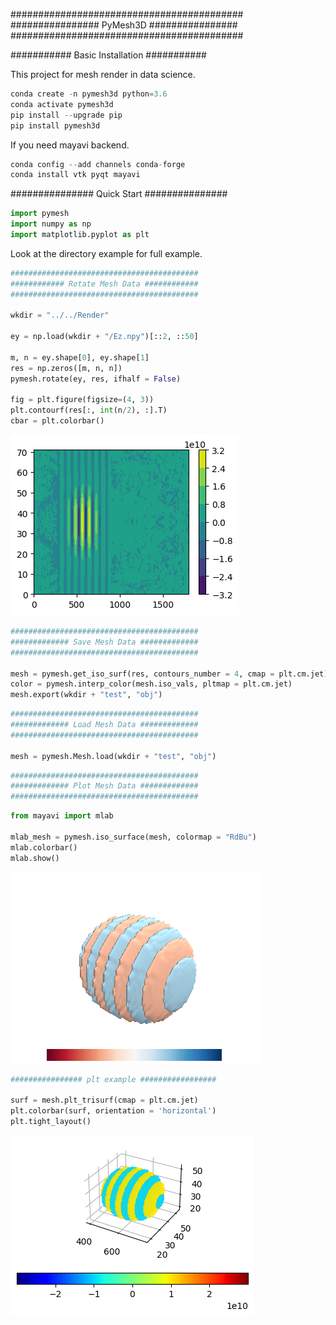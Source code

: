 ##########################################
################ PyMesh3D ################
##########################################

########### Basic Installation ###########

This project for mesh render in data science.

```python
conda create -n pymesh3d python=3.6
conda activate pymesh3d
pip install --upgrade pip
pip install pymesh3d
```

If you need mayavi backend.

```python
conda config --add channels conda-forge
conda install vtk pyqt mayavi
```

############### Quick Start ###############

```python
import pymesh
import numpy as np
import matplotlib.pyplot as plt
```

Look at the directory example for full example.

```python
##########################################
############ Rotate Mesh Data ############
##########################################

wkdir = "../../Render"

ey = np.load(wkdir + "/Ez.npy")[::2, ::50]

m, n = ey.shape[0], ey.shape[1]
res = np.zeros([m, n, n])
pymesh.rotate(ey, res, ifhalf = False)

fig = plt.figure(figsize=(4, 3))
plt.contourf(res[:, int(n/2), :].T)
cbar = plt.colorbar()
```

![png](https://github.com/zhazhajust/pymesh/blob/main/example/example_files/example_1_0.png?raw=true)

```python
##########################################
############# Save Mesh Data #############
##########################################

mesh = pymesh.get_iso_surf(res, contours_number = 4, cmap = plt.cm.jet)
color = pymesh.interp_color(mesh.iso_vals, pltmap = plt.cm.jet)
mesh.export(wkdir + "test", "obj")
```

```python
##########################################
############# Load Mesh Data #############
##########################################

mesh = pymesh.Mesh.load(wkdir + "test", "obj")
```

```python
##########################################
############# Plot Mesh Data #############
##########################################
```

```python
from mayavi import mlab

mlab_mesh = pymesh.iso_surface(mesh, colormap = "RdBu")
mlab.colorbar()
mlab.show()
```
![png](https://github.com/zhazhajust/pymesh/blob/main/example/example_files/example_3_0.png?raw=true)

```python
################ plt example #################

surf = mesh.plt_trisurf(cmap = plt.cm.jet)
plt.colorbar(surf, orientation = 'horizontal')
plt.tight_layout()
```

![png](https://github.com/zhazhajust/pymesh/blob/main/example/example_files/example_2_0.png?raw=true)
